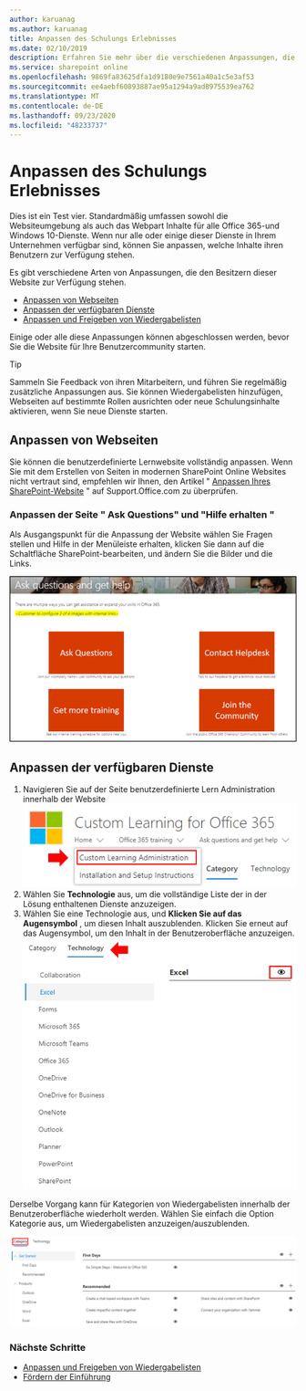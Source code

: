 ```yaml
---
author: karuanag
ms.author: karuanag
title: Anpassen des Schulungs Erlebnisses
ms.date: 02/10/2019
description: Erfahren Sie mehr über die verschiedenen Anpassungen, die mit benutzerdefiniertem lernen für Office 365 verfügbar sind.
ms.service: sharepoint online
ms.openlocfilehash: 9869fa83625dfa1d9180e9e7561a40a1c5e3af53
ms.sourcegitcommit: ee4aebf60893887ae95a1294a9ad8975539ea762
ms.translationtype: MT
ms.contentlocale: de-DE
ms.lasthandoff: 09/23/2020
ms.locfileid: "48233737"
---
```

# <a name="customize-the-training-experience"></a>Anpassen des Schulungs Erlebnisses

Dies ist ein Test vier. Standardmäßig umfassen sowohl die Websiteumgebung als auch das Webpart Inhalte für alle Office 365-und Windows 10-Dienste.  Wenn nur alle oder einige dieser Dienste in Ihrem Unternehmen verfügbar sind, können Sie anpassen, welche Inhalte ihren Benutzern zur Verfügung stehen.  

Es gibt verschiedene Arten von Anpassungen, die den Besitzern dieser Website zur Verfügung stehen. 

- [Anpassen von Webseiten](#customizing-web-pages)
- [Anpassen der verfügbaren Dienste](#customize-available-services)
- [Anpassen und Freigeben von Wiedergabelisten](customplaylist.md)

Einige oder alle diese Anpassungen können abgeschlossen werden, bevor Sie die Website für Ihre Benutzercommunity starten.  

> [!TIP]
> Sammeln Sie Feedback von ihren Mitarbeitern, und führen Sie regelmäßig zusätzliche Anpassungen aus.  Sie können Wiedergabelisten hinzufügen, Webseiten auf bestimmte Rollen ausrichten oder neue Schulungsinhalte aktivieren, wenn Sie neue Dienste starten. 

## <a name="customizing-web-pages"></a>Anpassen von Webseiten

Sie können die benutzerdefinierte Lernwebsite vollständig anpassen. Wenn Sie mit dem Erstellen von Seiten in modernen SharePoint Online Websites nicht vertraut sind, empfehlen wir Ihnen, den Artikel " [Anpassen Ihres SharePoint-Website](https://support.office.com/article/customize-your-sharepoint-site-320b43e5-b047-4fda-8381-f61e8ac7f59b) " auf Support.Office.com zu überprüfen. 

### <a name="customize-the-ask-questions-and-get-help-page"></a>Anpassen der Seite " **Ask Questions" und "Hilfe erhalten** "

Als Ausgangspunkt für die Anpassung der Website wählen Sie Fragen stellen und Hilfe in der Menüleiste erhalten, klicken Sie dann auf die Schaltfläche SharePoint-bearbeiten, und ändern Sie die Bilder und die Links. 

![custom_ask.png](media/custom_ask.png)

## <a name="customize-available-services"></a>Anpassen der verfügbaren Dienste

1.  Navigieren Sie auf der Seite benutzerdefinierte Lern Administration innerhalb der Website ![custom_admin.png](media/custom_admin.png)
1. Wählen Sie **Technologie** aus, um die vollständige Liste der in der Lösung enthaltenen Dienste anzuzeigen.
1. Wählen Sie eine Technologie aus, und **Klicken Sie auf das Augensymbol** , um diesen Inhalt auszublenden.  Klicken Sie erneut auf das Augensymbol, um den Inhalt in der Benutzeroberfläche anzuzeigen. 
![Custom](media/custom_techlist.png)

Derselbe Vorgang kann für Kategorien von Wiedergabelisten innerhalb der Benutzeroberfläche wiederholt werden.  Wählen Sie einfach die Option Kategorie aus, um Wiedergabelisten anzuzeigen/auszublenden. 

![custom_cat.png](media/custom_cat.png)

### <a name="next-steps"></a>Nächste Schritte

- [Anpassen und Freigeben von Wiedergabelisten](customplaylist.md)
- [Fördern der Einführung](driveadoption.md) 